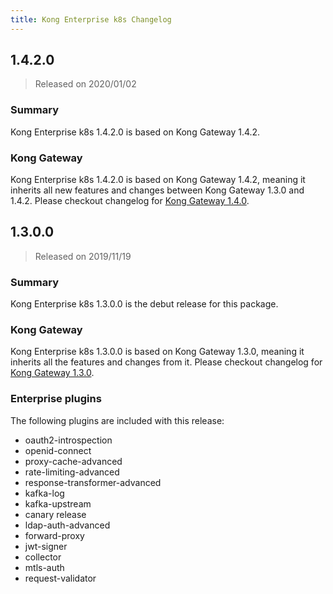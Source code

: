 ```yaml
---
title: Kong Enterprise k8s Changelog
---
```


## 1.4.2.0

> Released on 2020/01/02

### Summary

Kong Enterprise k8s 1.4.2.0 is based on Kong Gateway 1.4.2.

### Kong Gateway

Kong Enterprise k8s 1.4.2.0 is based on Kong Gateway 1.4.2,
meaning it inherits all new features and changes between Kong Gateway 1.3.0 and
1.4.2.
Please checkout changelog for
[Kong Gateway 1.4.0](https://github.com/Kong/kong/blob/master/CHANGELOG.md#140).

## 1.3.0.0

> Released on 2019/11/19

### Summary

Kong Enterprise k8s 1.3.0.0 is the debut release for this package.

### Kong Gateway

Kong Enterprise k8s 1.3.0.0 is based on Kong Gateway 1.3.0,
meaning it inherits all the features and changes from it.
Please checkout changelog for
[Kong Gateway 1.3.0](https://github.com/Kong/kong/blob/master/CHANGELOG.md#130).

### Enterprise plugins

The following plugins are included with this release:

* oauth2-introspection
* openid-connect
* proxy-cache-advanced
* rate-limiting-advanced
* response-transformer-advanced
* kafka-log
* kafka-upstream
* canary release
* ldap-auth-advanced
* forward-proxy
* jwt-signer
* collector
* mtls-auth
* request-validator

